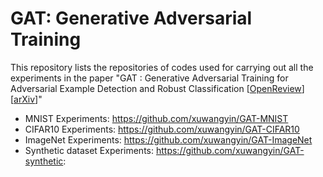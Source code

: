 # GAT: Generative Adversarial Training

This repository lists the repositories of codes used for carrying out all the experiments in the paper "GAT : Generative Adversarial Training for Adversarial Example Detection and Robust Classification [[OpenReview](https://openreview.net/forum?id=SJeQEp4YDH)] [[arXiv](https://arxiv.org/abs/1905.11475)]"

- MNIST Experiments: https://github.com/xuwangyin/GAT-MNIST
- CIFAR10 Experiments: https://github.com/xuwangyin/GAT-CIFAR10
- ImageNet Experiments: https://github.com/xuwangyin/GAT-ImageNet
- Synthetic dataset Experiments: https://github.com/xuwangyin/GAT-synthetic: 

